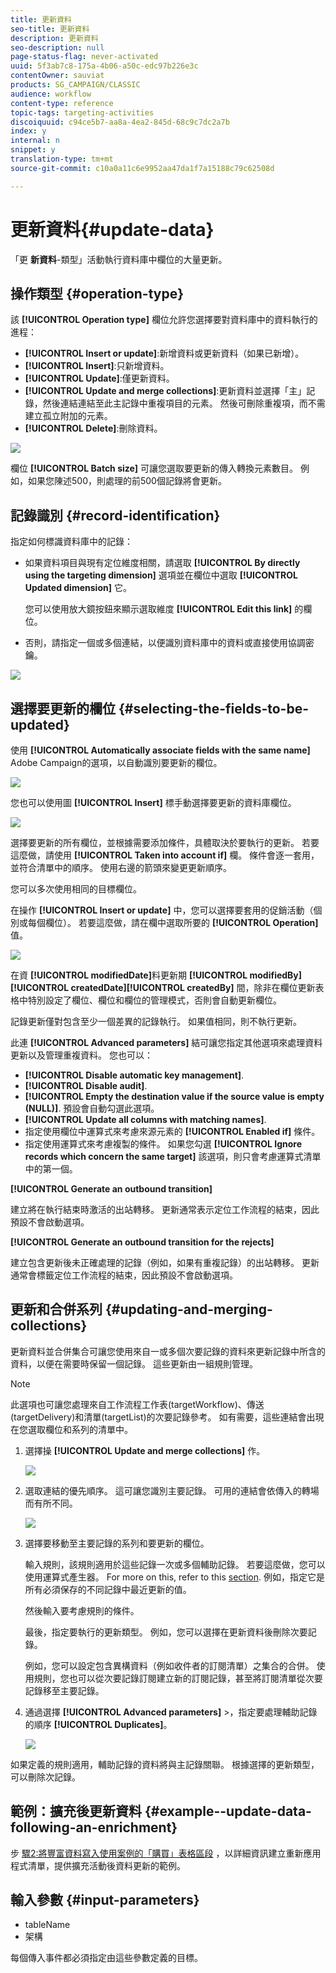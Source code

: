 ```yaml
---
title: 更新資料
seo-title: 更新資料
description: 更新資料
seo-description: null
page-status-flag: never-activated
uuid: 5f3ab7c8-175a-4b06-a50c-edc97b226e3c
contentOwner: sauviat
products: SG_CAMPAIGN/CLASSIC
audience: workflow
content-type: reference
topic-tags: targeting-activities
discoiquuid: c94ce5b7-aa8a-4ea2-845d-68c9c7dc2a7b
index: y
internal: n
snippet: y
translation-type: tm+mt
source-git-commit: c10a0a11c6e9952aa47da1f7a15188c79c62508d

---
```



# 更新資料{#update-data}

「更 **新資料**-類型」活動執行資料庫中欄位的大量更新。

## 操作類型 {#operation-type}

該 **[!UICONTROL Operation type]** 欄位允許您選擇要對資料庫中的資料執行的進程：

* **[!UICONTROL Insert or update]**:新增資料或更新資料（如果已新增）。
* **[!UICONTROL Insert]**:只新增資料。
* **[!UICONTROL Update]**:僅更新資料。
* **[!UICONTROL Update and merge collections]**:更新資料並選擇「主」記錄，然後連結連結至此主記錄中重複項目的元素。 然後可刪除重複項，而不需建立孤立附加的元素。
* **[!UICONTROL Delete]**:刪除資料。

![](assets/s_advuser_update_data_1.png)

欄位 **[!UICONTROL Batch size]** 可讓您選取要更新的傳入轉換元素數目。 例如，如果您陳述500，則處理的前500個記錄將會更新。

## 記錄識別 {#record-identification}

指定如何標識資料庫中的記錄：

* 如果資料項目與現有定位維度相關，請選取 **[!UICONTROL By directly using the targeting dimension]** 選項並在欄位中選取 **[!UICONTROL Updated dimension]** 它。

   您可以使用放大鏡按鈕來顯示選取維度 **[!UICONTROL Edit this link]** 的欄位。

* 否則，請指定一個或多個連結，以便識別資料庫中的資料或直接使用協調密鑰。

![](assets/s_advuser_update_data_2.png)

## 選擇要更新的欄位 {#selecting-the-fields-to-be-updated}

使用 **[!UICONTROL Automatically associate fields with the same name]** Adobe Campaign的選項，以自動識別要更新的欄位。

![](assets/s_advuser_update_data_3b.png)

您也可以使用圖 **[!UICONTROL Insert]** 標手動選擇要更新的資料庫欄位。

![](assets/s_advuser_update_data_3.png)

選擇要更新的所有欄位，並根據需要添加條件，具體取決於要執行的更新。 若要這麼做，請使用 **[!UICONTROL Taken into account if]** 欄。 條件會逐一套用，並符合清單中的順序。 使用右邊的箭頭來變更更新順序。

您可以多次使用相同的目標欄位。

在操作 **[!UICONTROL Insert or update]** 中，您可以選擇要套用的促銷活動（個別或每個欄位）。 若要這麼做，請在欄中選取所要的 **[!UICONTROL Operation]** 值。

![](assets/s_advuser_update_data_5.png)

在資 **[!UICONTROL modifiedDate]**&#x200B;料更新期 **[!UICONTROL modifiedBy]****[!UICONTROL createdDate]****[!UICONTROL createdBy]** 間，除非在欄位更新表格中特別設定了欄位、欄位和欄位的管理模式，否則會自動更新欄位。

記錄更新僅對包含至少一個差異的記錄執行。 如果值相同，則不執行更新。

此連 **[!UICONTROL Advanced parameters]** 結可讓您指定其他選項來處理資料更新以及管理重複資料。 您也可以：

* **[!UICONTROL Disable automatic key management]**.
* **[!UICONTROL Disable audit]**.
* **[!UICONTROL Empty the destination value if the source value is empty (NULL)]**. 預設會自動勾選此選項。
* **[!UICONTROL Update all columns with matching names]**.
* 指定使用欄位中運算式來考慮來源元素的 **[!UICONTROL Enabled if]** 條件。
* 指定使用運算式來考慮複製的條件。 如果您勾選 **[!UICONTROL Ignore records which concern the same target]** 該選項，則只會考慮運算式清單中的第一個。

**[!UICONTROL Generate an outbound transition]**

建立將在執行結束時激活的出站轉移。 更新通常表示定位工作流程的結束，因此預設不會啟動選項。

**[!UICONTROL Generate an outbound transition for the rejects]**

建立包含更新後未正確處理的記錄（例如，如果有重複記錄）的出站轉移。 更新通常會標籤定位工作流程的結束，因此預設不會啟動選項。

## 更新和合併系列 {#updating-and-merging-collections}

更新資料並合併集合可讓您使用來自一或多個次要記錄的資料來更新記錄中所含的資料，以便在需要時保留一個記錄。 這些更新由一組規則管理。

>[!NOTE]
>
>此選項也可讓您處理來自工作流程工作表(targetWorkflow)、傳送(targetDelivery)和清單(targetList)的次要記錄參考。 如有需要，這些連結會出現在您選取欄位和系列的清單中。

1. 選擇操 **[!UICONTROL Update and merge collections]** 作。

   ![](assets/update_and_merge_collections1.png)

1. 選取連結的優先順序。 這可讓您識別主要記錄。 可用的連結會依傳入的轉場而有所不同。

   ![](assets/update_and_merge_collections2.png)

1. 選擇要移動至主要記錄的系列和要更新的欄位。

   輸入規則，該規則適用於這些記錄一次或多個輔助記錄。 若要這麼做，您可以使用運算式產生器。 For more on this, refer to this [section](../../platform/using/defining-filter-conditions.md#building-expressions). 例如，指定它是所有必須保存的不同記錄中最近更新的值。

   然後輸入要考慮規則的條件。

   最後，指定要執行的更新類型。 例如，您可以選擇在更新資料後刪除次要記錄。

   例如，您可以設定包含異構資料（例如收件者的訂閱清單）之集合的合併。 使用規則，您也可以從次要記錄訂閱建立新的訂閱記錄，甚至將訂閱清單從次要記錄移至主要記錄。

1. 通過選擇 **[!UICONTROL Advanced parameters]** >，指定要處理輔助記錄的順序 **[!UICONTROL Duplicates]**。

   ![](assets/update_and_merge_collections3.png)

如果定義的規則適用，輔助記錄的資料將與主記錄關聯。 根據選擇的更新類型，可以刪除次記錄。

## 範例：擴充後更新資料 {#example--update-data-following-an-enrichment}

步 [驟2:將豐富資料寫入使用案例的「購買」表格區段](../../workflow/using/creating-a-summary-list.md#step-2--writing-enriched-data-to-the--purchases--table) ，以詳細資訊建立重新應用程式清單，提供擴充活動後資料更新的範例。

## 輸入參數 {#input-parameters}

* tableName
* 架構

每個傳入事件都必須指定由這些參數定義的目標。
